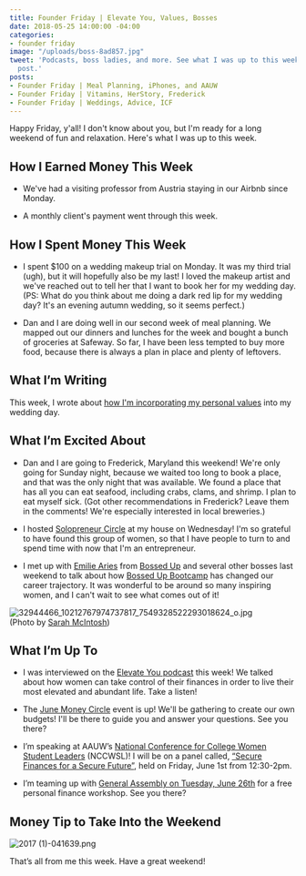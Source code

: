 ```yaml
---
title: Founder Friday | Elevate You, Values, Bosses
date: 2018-05-25 14:00:00 -04:00
categories:
- founder friday
image: "/uploads/boss-8ad857.jpg"
tweet: 'Podcasts, boss ladies, and more. See what I was up to this week in my #FounderFriday
  post.'
posts:
- Founder Friday | Meal Planning, iPhones, and AAUW
- Founder Friday | Vitamins, HerStory, Frederick
- Founder Friday | Weddings, Advice, ICF
---
```


Happy Friday, y'all! I don't know about you, but I'm ready for a long weekend of fun and relaxation. Here's what I was up to this week.

## How I Earned Money This Week

* We've had a visiting professor from Austria staying in our Airbnb since Monday.

* A monthly client's payment went through this week.

## How I Spent Money This Week

* I spent $100 on a wedding makeup trial on Monday. It was my third trial (ugh), but it will hopefully also be my last! I loved the makeup artist and we've reached out to tell her that I want to book her for my wedding day. (PS: What do you think about me doing a dark red lip for my wedding day? It's an evening autumn wedding, so it seems perfect.)

* Dan and I are doing well in our second week of meal planning. We mapped out our dinners and lunches for the week and bought a bunch of groceries at Safeway. So far, I have been less tempted to buy more food, because there is always a plan in place and plenty of leftovers.

## What I’m Writing

This week, I wrote about [how I'm incorporating my personal values](https://www.maggiegermano.com/blog/how-im-incorporating-values-into-my-wedding/) into my wedding day.

## What I’m Excited About

* Dan and I are going to Frederick, Maryland this weekend! We're only going for Sunday night, because we waited too long to book a place, and that was the only night that was available. We found a place that has all you can eat seafood, including crabs, clams, and shrimp. I plan to eat myself sick. (Got other recommendations in Frederick? Leave them in the comments! We're especially interested in local breweries.)

* I hosted [Solopreneur Circle](https://www.solopreneurcircle.com/) at my house on Wednesday! I'm so grateful to have found this group of women, so that I have people to turn to and spend time with now that I'm an entrepreneur.

* I met up with [Emilie Aries](https://emiliearies.com/) from [Bossed Up](https://bossedup.org/) and several other bosses last weekend to talk about how [Bossed Up Bootcamp](https://bossedup.org/bootcamp/) has changed our career trajectory. It was wonderful to be around so many inspiring women, and I can't wait to see what comes out of it!

![32944466_10212767974737817_7549328522293018624_o.jpg](/uploads/32944466_10212767974737817_7549328522293018624_o.jpg)\
\(Photo by [Sarah McIntosh](https://www.sarahmapple.com/))

## What I’m Up To

* I was interviewed on the [Elevate You podcast](https://player.fm/series/elevate-you/ep-04-aligning-your-money-spending-habits-with-what-you-truly-value-with-maggie-germano) this week! We talked about how women can take control of their finances in order to live their most elevated and abundant life. Take a listen!

* The [June Money Circle](https://www.maggiegermano.com/events/how-to-make-a-budget/) event is up! We'll be gathering to create our own budgets! I'll be there to guide you and answer your questions. See you there?

* I’m speaking at AAUW’s [National Conference for College Women Student Leaders](https://www.nccwsl.org/) (NCCWSL)! I will be on a panel called, [“Secure Finances for a Secure Future”](https://www.nccwsl.org/about/workshops/), held on Friday, June 1st from 12:30-2pm.

* I’m teaming up with [General Assembly on Tuesday, June 26th](https://generalassemb.ly/education/mo-money-mo-worries-get-financially-savvy-in-2018/washington-dc/49127) for a free personal finance workshop. See you there?

## Money Tip to Take Into the Weekend

![2017 (1)-041639.png](/uploads/2017%20(1)-041639.png)

That’s all from me this week. Have a great weekend!